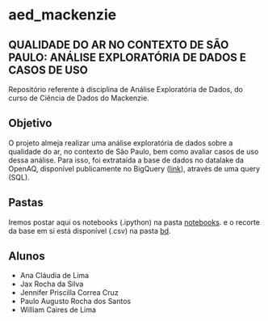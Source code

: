 # aed_mackenzie
## QUALIDADE DO AR NO CONTEXTO DE SÃO PAULO: ANÁLISE EXPLORATÓRIA DE DADOS E CASOS DE USO
Repositório referente à disciplina de Análise Exploratória de Dados, do curso de Ciência de Dados do Mackenzie.
## Objetivo
O projeto almeja realizar uma análise exploratória de dados sobre a qualidade do ar, no contexto de São Paulo, bem como avaliar casos de uso dessa análise. Para isso, foi extrataída a base de dados no datalake da OpenAQ, disponível publicamente no BigQuery ([link](https://console.cloud.google.com/bigquery?p=bigquery-public-data&d=openaq&page=dataset&project=extracao-375618&ws=!1m13!1m3!8m2!1s259693011940!2s6a7c943c1cd74e76983b40c2c137233d!1m4!4m3!1sbigquery-public-data!2sopenaq!3sglobal_air_quality!1m3!3m2!1sbigquery-public-data!2sopenaq)), através de uma query (SQL). 
## Pastas
Iremos postar aqui os notebooks (.ipython) na pasta [notebooks](https://github.com/jaxrosil/aed_mackenzie/tree/main/notebooks). e o recorte da base em si está disponível (.csv) na pasta [bd](https://github.com/jaxrosil/aed_mackenzie/tree/main/bd).
## Alunos
- Ana Cláudia de Lima
- Jax Rocha da Silva
- Jennifer Priscilla Correa Cruz
- Paulo Augusto Rocha dos Santos
- William Caires de Lima
